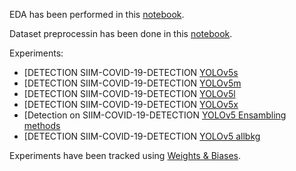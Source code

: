 EDA has been performed in this [notebook](https://www.kaggle.com/code/martacoll/eda-siim-covid19-detection#1.-Data-description).

Dataset preprocessin has been done in this [notebook](https://www.kaggle.com/code/martacoll/data-preprocessing-siim-covid19-detection#DATA-PREPROCESSING-SIIM-COVID19-DETECTION).

Experiments:

- [DETECTION SIIM-COVID-19-DETECTION [YOLOv5s](https://www.kaggle.com/code/martacoll/detection-siim-covid-19-detection-yolov5s/notebook)
- [DETECTION SIIM-COVID-19-DETECTION [YOLOv5m](https://www.kaggle.com/code/martacoll/detection-siim-covid-19-detection-yolov5m/notebook)
- [DETECTION SIIM-COVID-19-DETECTION [YOLOv5l](https://www.kaggle.com/code/martacoll/detection-siim-covid-19-detection-yolov5l/notebook)
- [DETECTION SIIM-COVID-19-DETECTION [YOLOv5x](https://www.kaggle.com/code/martacoll/detection-siim-covid-19-detection-yolov5x/notebook)
- [Detection on SIIM-COVID-19-DETECTION [YOLOv5 Ensambling methods](https://www.kaggle.com/code/martacoll/detection-siim-covid-19-detection-yolov5-ensmbl/notebook)
- [DETECTION SIIM-COVID-19-DETECTION [YOLOv5 allbkg](https://www.kaggle.com/code/martacoll/detection-siim-covid-19-detection-yolov5-allbkg/notebook)


Experiments have been tracked using [Weights & Biases](https://wandb.ai/siimcovid19detection/kaggle-siim-covid19?workspace=user-mcollpol). 
